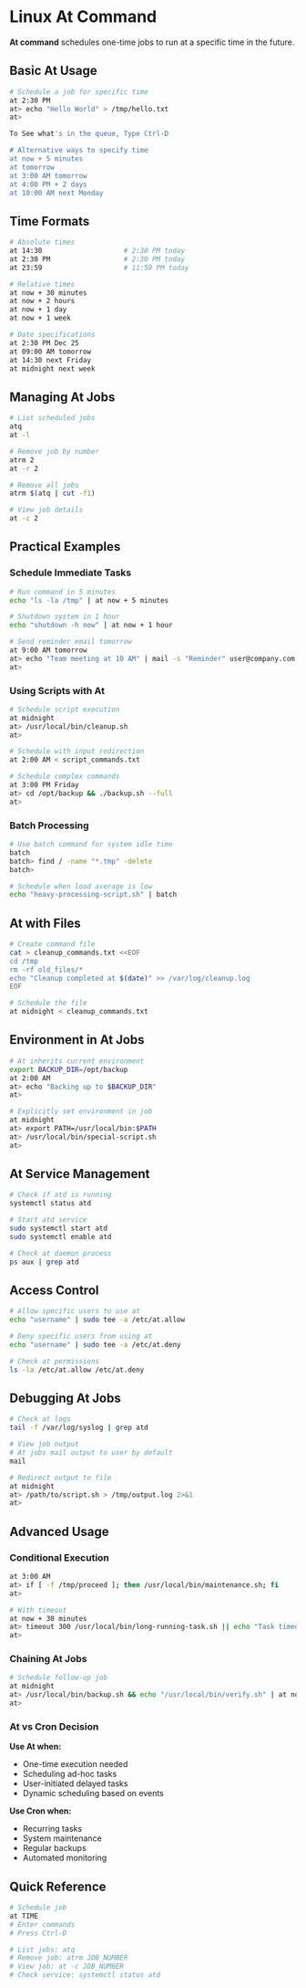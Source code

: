 # Linux At Command

**At command** schedules one-time jobs to run at a specific time in the future.

## Basic At Usage

```bash
# Schedule a job for specific time
at 2:30 PM
at> echo "Hello World" > /tmp/hello.txt
at>

To See what's in the queue, Type Ctrl-D

# Alternative ways to specify time
at now + 5 minutes
at tomorrow
at 3:00 AM tomorrow
at 4:00 PM + 2 days
at 10:00 AM next Monday
```

## Time Formats

```bash
# Absolute times
at 14:30                    # 2:30 PM today
at 2:30 PM                  # 2:30 PM today
at 23:59                    # 11:59 PM today

# Relative times
at now + 30 minutes
at now + 2 hours
at now + 1 day
at now + 1 week

# Date specifications
at 2:30 PM Dec 25
at 09:00 AM tomorrow
at 14:30 next Friday
at midnight next week
```

## Managing At Jobs

```bash
# List scheduled jobs
atq
at -l

# Remove job by number
atrm 2
at -r 2

# Remove all jobs
atrm $(atq | cut -f1)

# View job details
at -c 2
```

## Practical Examples

### Schedule Immediate Tasks

```bash
# Run command in 5 minutes
echo "ls -la /tmp" | at now + 5 minutes

# Shutdown system in 1 hour
echo "shutdown -h now" | at now + 1 hour

# Send reminder email tomorrow
at 9:00 AM tomorrow
at> echo "Team meeting at 10 AM" | mail -s "Reminder" user@company.com
at>
```

### Using Scripts with At

```bash
# Schedule script execution
at midnight
at> /usr/local/bin/cleanup.sh
at>

# Schedule with input redirection
at 2:00 AM < script_commands.txt

# Schedule complex commands
at 3:00 PM Friday
at> cd /opt/backup && ./backup.sh --full
at>
```

### Batch Processing

```bash
# Use batch command for system idle time
batch
batch> find / -name "*.tmp" -delete
batch>

# Schedule when load average is low
echo "heavy-processing-script.sh" | batch
```

## At with Files

```bash
# Create command file
cat > cleanup_commands.txt <<EOF
cd /tmp
rm -rf old_files/*
echo "Cleanup completed at $(date)" >> /var/log/cleanup.log
EOF

# Schedule the file
at midnight < cleanup_commands.txt
```

## Environment in At Jobs

```bash
# At inherits current environment
export BACKUP_DIR=/opt/backup
at 2:00 AM
at> echo "Backing up to $BACKUP_DIR"
at>

# Explicitly set environment in job
at midnight
at> export PATH=/usr/local/bin:$PATH
at> /usr/local/bin/special-script.sh
at>
```

## At Service Management

```bash
# Check if atd is running
systemctl status atd

# Start atd service
sudo systemctl start atd
sudo systemctl enable atd

# Check at daemon process
ps aux | grep atd
```

## Access Control

```bash
# Allow specific users to use at
echo "username" | sudo tee -a /etc/at.allow

# Deny specific users from using at
echo "username" | sudo tee -a /etc/at.deny

# Check at permissions
ls -la /etc/at.allow /etc/at.deny
```

## Debugging At Jobs

```bash
# Check at logs
tail -f /var/log/syslog | grep atd

# View job output
# At jobs mail output to user by default
mail

# Redirect output to file
at midnight
at> /path/to/script.sh > /tmp/output.log 2>&1
at>
```

## Advanced Usage

### Conditional Execution

```bash
at 3:00 AM
at> if [ -f /tmp/proceed ]; then /usr/local/bin/maintenance.sh; fi
at>

# With timeout
at now + 30 minutes
at> timeout 300 /usr/local/bin/long-running-task.sh || echo "Task timed out"
at>
```

### Chaining At Jobs

```bash
# Schedule follow-up job
at midnight
at> /usr/local/bin/backup.sh && echo "/usr/local/bin/verify.sh" | at now + 1 hour
at>
```

### At vs Cron Decision

**Use At when:**
- One-time execution needed
- Scheduling ad-hoc tasks
- User-initiated delayed tasks
- Dynamic scheduling based on events

**Use Cron when:**
- Recurring tasks
- System maintenance
- Regular backups
- Automated monitoring

## Quick Reference

```bash
# Schedule job
at TIME
# Enter commands
# Press Ctrl-D

# List jobs: atq
# Remove job: atrm JOB_NUMBER
# View job: at -c JOB_NUMBER
# Check service: systemctl status atd
```